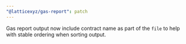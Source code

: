 ```yaml
---
"@latticexyz/gas-report": patch
---
```


Gas report output now include contract name as part of the `file` to help with stable ordering when sorting output.
